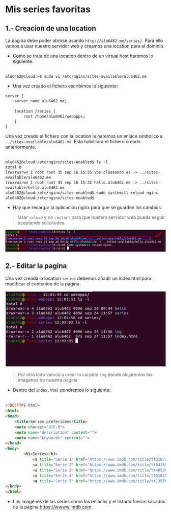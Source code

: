 # Mis series favoritas

## 1.- Creacion de una location

La pagina debe poder abrirse usando `http://alu6462.me/series/`. Para ello vamos a usar nuestro servidor web y creamos una location para el dominio.

* Como se trata de una location dentro de un virtual host haremos lo siguiente:

```console

alu6462@cloud:~$ sudo vi /etc/nginx/sites-available/alu6462.me
```
* Una vez creado el fichero escribimos lo siguiente:

```console
server {
    server_name alu6462.me;

    location /series {
        root /home/alu6462/webapps;
    }
}
```
Una vez creado el fichero con la location le haremos un enlace simbolico a `../sites-available/alu6462.me`. Esto habilitara el fichero creado anteriormente.

```console

alu6462@cloud:/etc/nginx/sites-enabled$ ls -l
total 0
lrwxrwxrwx 1 root root 35 sep 16 15:35 vps.claseando.es -> ../sites-available/alu6462.me
lrwxrwxrwx 1 root root 41 sep 16 15:32 hello.alu6462.me -> ../sites-available/hello.alu6462.me
alu6462@cloud:/etc/nginx/sites-enabled$ sudo systemctl reload nginx
alu6462@cloud:/etc/nginx/sites-enabled$
```
* Hay que recargar la aplicacion nginx para que se guarden los cambios.

>Usar `reload` y no `restart` para que nuetsro servidor web pueda seguir aceptando solicitudes.

![salida de comandos consola](img/1_imw.png)

## 2.- Editar la pagina

Una vez creada la location `series` debemos añadir un index.html para modificar el contenido de la pagina.

![salida de comandos consola](img/3_imw.png)

>Por otro lado vamos a crear la carpeta `img` donde alojaremos las imagenes de nuestra pagina

* Dentro del `index.html` pondremos lo siguiente:

```html

<!DOCTYPE html>
<html>
<head>
    <title>Series preferidas</title>
    <meta charset="UTF-8">
    <meta name="description" content="">
    <meta name="keywords" content="">
</head>
<body>
        <h1>Series</h1>
            <a title="Serie 1" href="https://www.imdb.com/title/tt3107288/?ref_=nv_sr_1?ref_=nv_sr_1"><img src="img/the_flash.jpg" alt="The Flash" /></a>
            <a title="Serie 2" href="https://www.imdb.com/title/tt0436992/?ref_=nv_sr_1?ref_=nv_sr_1"><img src="img/doctor_who.jpg" alt="Doctor Who" /></a>
            <a title="Serie 3" href="https://www.imdb.com/title/tt4052886/?ref_=nv_sr_2?ref_=nv_sr_2"><img src="img/lucyfer.jpg" alt="Lucifer" /></a>
            <a title="Serie 4" href="https://www.imdb.com/title/tt0182576/?ref_=nv_sr_1?ref_=nv_sr_1"><img src="img/family_guy.jpg" alt="Family Guy" /></a>
            <a title="Serie 5" href="https://www.imdb.com/title/tt1355642/?ref_=nv_sr_1?ref_=nv_sr_1"><img src="img/metal.jpg" alt="Fullmetal Alchemist: Brotherhood" /></a>
</body>
</html>
```
* Las imagenes de las series como los enlaces y el listado fueron sacados de la pagina https://wwww.imdb.com.
